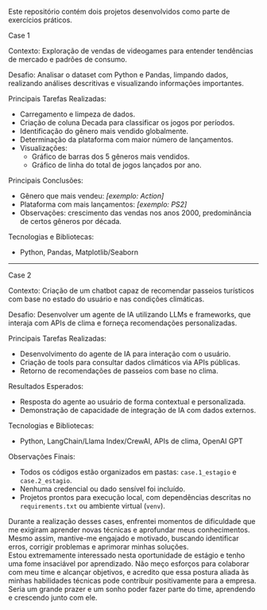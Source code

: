 Este repositório contém dois projetos desenvolvidos como parte de exercícios práticos.

Case 1

Contexto: 
Exploração de vendas de videogames para entender tendências de mercado e padrões de consumo.

Desafio:
Analisar o dataset com Python e Pandas, limpando dados, realizando análises descritivas e visualizando informações importantes.

Principais Tarefas Realizadas:  
- Carregamento e limpeza de dados. 
- Criação de coluna Decada para classificar os jogos por períodos. 
- Identificação do gênero mais vendido globalmente.  
- Determinação da plataforma com maior número de lançamentos.  
- Visualizações:
  - Gráfico de barras dos 5 gêneros mais vendidos.  
  - Gráfico de linha do total de jogos lançados por ano.  

Principais Conclusões:
- Gênero que mais vendeu: *[exemplo: Action]*  
- Plataforma com mais lançamentos: *[exemplo: PS2]*  
- Observações: crescimento das vendas nos anos 2000, predominância de certos gêneros por década.

Tecnologias e Bibliotecas: 
- Python, Pandas, Matplotlib/Seaborn
-----------------------------------------------------------------------------------------------------------------------------------------------------------
Case 2

Contexto: 
Criação de um chatbot capaz de recomendar passeios turísticos com base no estado do usuário e nas condições climáticas.

Desafio:
Desenvolver um agente de IA utilizando LLMs  e frameworks, que interaja com APIs de clima e forneça recomendações personalizadas.

Principais Tarefas Realizadas: 
- Desenvolvimento do agente de IA para interação com o usuário.  
- Criação de tools para consultar dados climáticos via APIs públicas.  
- Retorno de recomendações de passeios com base no clima.  

Resultados Esperados: 
- Resposta do agente ao usuário de forma contextual e personalizada.  
- Demonstração de capacidade de integração de IA com dados externos.

Tecnologias e Bibliotecas:
- Python, LangChain/Llama Index/CrewAI, APIs de clima, OpenAI GPT  

Observações Finais:

- Todos os códigos estão organizados em pastas: `case.1_estagio` e `case.2_estagio`.  
- Nenhuma credencial ou dado sensível foi incluído.  
- Projetos prontos para execução local, com dependências descritas no `requirements.txt` ou ambiente virtual (`venv`).  

Durante a realização desses cases, enfrentei momentos de dificuldade que me exigiram aprender novas técnicas e aprofundar meus conhecimentos. Mesmo assim, mantive-me engajado e motivado, buscando identificar erros, corrigir problemas e aprimorar minhas soluções.  
Estou extremamente interessado nesta oportunidade de estágio e tenho uma fome insaciável por aprendizado. Não meço esforços para colaborar com meu time e alcançar objetivos, e acredito que essa postura aliada às minhas habilidades técnicas pode contribuir positivamente para a empresa.  
Seria um grande prazer e um sonho poder fazer parte do time, aprendendo e crescendo junto com ele.


